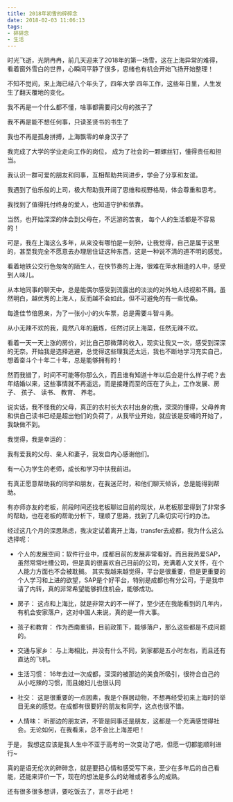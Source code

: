 ```yaml
---
title: 2018年初雪的碎碎念
date: 2018-02-03 11:06:13
tags:
- 碎碎念
- 生活
---
```


时光飞逝，光阴冉冉，前几天迎来了2018年的第一场雪，这在上海异常的难得，看着窗外雪白的世界，心瞬间平静了很多，思绪也有机会开始飞扬开始整理！

不知不觉间，来上海已经八个年头了，四年大学 四年工作，这些年日里，人生发生了翻天覆地的变化。

我不再是一个什么都不懂，啥事都需要问父母的孩子了

我不再是能不想任何事，只读圣贤书的书生了

我也不再是孤身拼搏，上海飘零的单身汉子了

我完成了大学的学业走向工作的岗位， 成为了社会的一颗螺丝钉，懂得责任和担当。

<!-- more -->
我认识一群可爱的朋友和同事，互相帮助共同进步，学会了分享和友谊。

我遇到了伯乐般的上司，极大帮助我开阔了思维和视野格局，体会尊重和思考。

我找到了值得托付终身的爱人，也知道守护和依靠。

当然，也开始深深的体会到父母在，不远游的苦衷， 每个人的生活都是不容易的！

可是，我在上海这么多年，从来没有哪怕是一刻钟，让我觉得，自己是属于这里的，甚至我完全不愿意去办理居住证这种东西，这是一种说不清的道不明的感觉。


看着地铁公交行色匆匆的陌生人，在快节奏的上海，很难在萍水相逢的人中，感受到人味儿。

从本地同事的聊天中，总是能偶尔感受到流露出的淡淡的对外地人歧视和不屑。虽然明白，越优秀的上海人，反而越不会如此，但不可避免的有一些忧桑。

每逢佳节倍思亲，为了一张小小的火车票，总是需要斗智斗勇。

从小无辣不欢的我，竟然八年的磨炼，任然讨厌上海菜，任然无辣不欢。

看着一天一天上涨的房价，对比自己那微薄的收入，现实让我又一次，感受到深深的无奈。开始我是选择逃避，总觉得这些理我还太远，我也不断地学习充实自己，想着奋斗个十年二十年，总是能够拥有的！

然而我错了，时间不可能等你那么久，而且谁有知道十年以后会是什么样子呢？去年结婚以来，这些事情就不再遥远，而是接踵而至的压在了头上，工作发展、房子、 孩子、 读书、 教育、 养老。

说实话，我不怪我的父母，真正的农村长大农村出身的我，深深的懂得，父母养育和供自己读书已经是超出他们的负荷了，从我毕业开始，就应该是反哺的开始了，我缺做不到。

我觉得，我是幸运的：

我有爱我的父母、亲人和妻子，我发自内心感谢他们。

有一心为学生的老师，成长和学习中扶我前进。

有真正愿意帮助我的同学和朋友，在我迷茫时，和他们聊天倾诉，总是能得到帮助。

有亦师亦友的老板，前段时间还找老板聊过目前的现状，从老板那里得到了非常多的帮助，也在老板的帮助分析下，理顺了思路，找到了几条切实可行的办法。

经过这几个月的深思熟虑，我决定试着离开上海，transfer去成都，我为什么这么选择呢：

* 个人的发展空间：软件行业中，成都目前的发展非常看好。而且我热爱SAP，虽然常常吐槽公司，但是真的很喜欢自己目前的公司，充满着人文关怀，在个人能力方面也不会被耽搁。
其实我越来越觉得，平台是很重要，但是更重要的个人学习和上进的欲望，SAP是个好平台，特别是成都也有分公司，于是我申请了内转，真的非常希望能够抓住机会，能够成功。

* 房子： 这点和上海比，就是非常大的不一样了，至少还在我能看到的几年内，有机会安家落户，这对中国人来说，真的是一件大事。

* 孩子和教育： 作为西南重镇，目前政策下，能够落户，那么这些都是不成问题的。

* 交通与家乡： 与上海相比，并没有什么不同，到家都是五小时左右，而且还有直达的飞机。

* 生活习惯： 16年去过一次成都，深深的被那边的美食所吸引，很符合自己的从小吃辣的习惯，而且媳妇儿也很认同

* 社交： 这是很重要的一点因素，我是个群居动物，不想再经受初来上海时的举目无亲的感觉。在成都有很要好的朋友和同学，这点也很不错。

* 人情味： 听那边的朋友讲，不管是同事还是朋友，这都是一个充满感觉得社会。无论如何，在我看来，总不会比上海差吧！

于是， 我想这应该是我人生中不亚于高考的一次变动了吧，但愿一切都能顺利进行~

真的是语无伦次的碎碎念，就是要把心情和感受写下来，至少在多年后的自己看能，还能来评价一下，现在的想法是多么的幼稚或者多么的成熟。

还有很多很多想讲，要吃饭去了，言尽于此吧！

